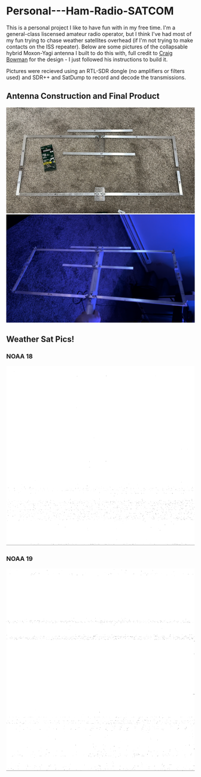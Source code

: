 # Personal---Ham-Radio-SATCOM

This is a personal project I like to have fun with in my free time. I'm a general-class liscensed amateur radio operator, but I think I've had most of my fun trying to chase weather satellites overhead (if I'm not trying to make contacts on the ISS repeater). Below are some pictures of the collapsable hybrid Moxon-Yagi antenna I built to do this with, full credit to [Craig Bowman](https://gitlab.com/cbowman/uv-moxon-yagi-antenna) for the design - I just followed his instructions to build it.

Pictures were recieved using an RTL-SDR dongle (no amplifiers or filters used) and SDR++ and SatDump to record and decode the transmissions.

## Antenna Construction and Final Product

<img src="/pics/building.JPG">

<img src="/pics/assembled_2.PNG">

## Weather Sat Pics!

### NOAA 18
<img src="/pics/noaa_18.png">

### NOAA 19
<img src="/pics/noaa_19.png">